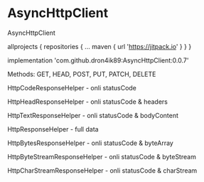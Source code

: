 # AsyncHttpClient
 AsyncHttpClient
 
 allprojects {
		repositories {
			...
			maven { url 'https://jitpack.io' }
		}
	}
 
implementation 'com.github.dron4ik89:AsyncHttpClient:0.0.7'

Methods:
GET, HEAD, POST, PUT, PATCH, DELETE


HttpCodeResponseHelper - onli statusCode

HttpHeadResponseHelper - onli statusCode & headers

HttpTextResponseHelper - onli statusCode & bodyContent

HttpResponseHelper - full data

HttpBytesResponseHelper - onli statusCode & byteArray

HttpByteStreamResponseHelper - onli statusCode & byteStream

HttpCharStreamResponseHelper - onli statusCode & charStream

